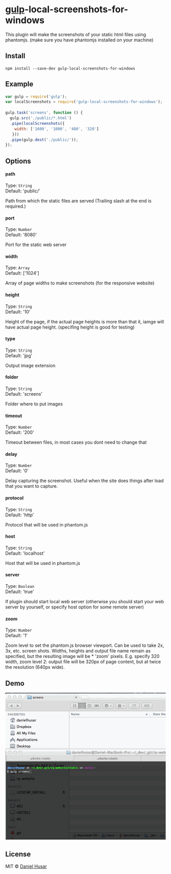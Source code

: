 # [gulp](http://gulpjs.com)-local-screenshots-for-windows

This plugin will make the screenshots of your static html files using phantomjs.
(make sure you have phantomjs installed on your machine)


## Install

```
npm install --save-dev gulp-local-screenshots-for-windows
```

## Example

```javascript
var gulp = require('gulp');
var localScreenshots = require('gulp-local-screenshots-for-windows');

gulp.task('screens', function () {
  gulp.src('./public/*.html')
  .pipe(localScreenshots({
    width: ['1600', '1000', '480', '320']
   }))
  .pipe(gulp.dest('./public/'));
});
```

## Options


#### path

Type: `String`  
Default: 'public/'

Path from which the static files are served (Trailing slash at the end is required.)


#### port

Type: `Number`  
Default: '8080'

Port for the static web server

#### width

Type: `Array`  
Default: ['1024']

Array of page widths to make screenshots (for the responsive website)

#### height

Type: `String`  
Default: '10'

Height of the page, if the actual page heights is more than that it, iamge will have actual page height.
(specifing height is good for testing)

#### type

Type: `String`  
Default: 'jpg'

Output image extension

#### folder

Type: `String`  
Default: 'screens'

Folder where to put images

#### timeout

Type: `Number`  
Default: '200'

Timeout between files, in most cases you dont need to change that

#### delay

Type: `Number`  
Default: '0'

Delay capturing the screenshot.
Useful when the site does things after load that you want to capture.

#### protocol

Type: `String`  
Default: 'http'

Protocol that will be used in phantom.js

#### host

Type: `String`  
Default: 'localhost'

Host that will be used in phantom.js

#### server

Type: `Boolean`  
Default: 'true'

If plugin should start local web server (otherwise you should start your web server by yourself, or specify host option for some remote server)

#### zoom

Type: `Number`  
Default: '1'

Zoom level to set the phantom.js browser viewport. Can be used to take 2x, 3x, etc. screen shots. Widths, heights and output file name remain as specified, but the resulting image will be * 'zoom' pixels. E.g. specify 320 width, zoom level 2: output file will be 320px of page content, but at twice the resolution (640px wide).


## Demo

![Demo](demo.gif)

## License

MIT © [Daniel Husar](https://github.com/danielhusar)
